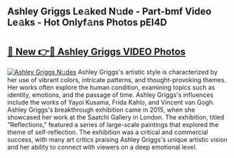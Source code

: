 ## Ashley Griggs Le𝚊ked N𝚞de - Part-bmf Video Le𝚊ks - Hot Onlyf𝚊ns Photos pEI4D

# <h2><a href="http://ac24875.deff.icu/?id=Ashley+Griggs">🔗 New 👉🔴 Ashley Griggs VIDEO Photos</a></h2>

[![Ashley Griggs N𝚞des](https://i.imgur.com/rIISA9y.gif)](http://ac24875.deff.icu/?id=Ashley+Griggs)
Ashley Griggs's artistic style is characterized by her use of vibrant colors, intricate patterns, and thought-provoking themes. Her works often explore the human condition, examining topics such as identity, emotions, and the passage of time. Ashley Griggs's influences include the works of Yayoi Kusama, Frida Kahlo, and Vincent van Gogh. Ashley Griggs's breakthrough exhibition came in 2015, when she showcased her work at the Saatchi Gallery in London. The exhibition, titled "Reflections," featured a series of large-scale paintings that explored the theme of self-reflection. The exhibition was a critical and commercial success, with many art critics praising Ashley Griggs's unique artistic vision and her ability to connect with viewers on a deep emotional level.
